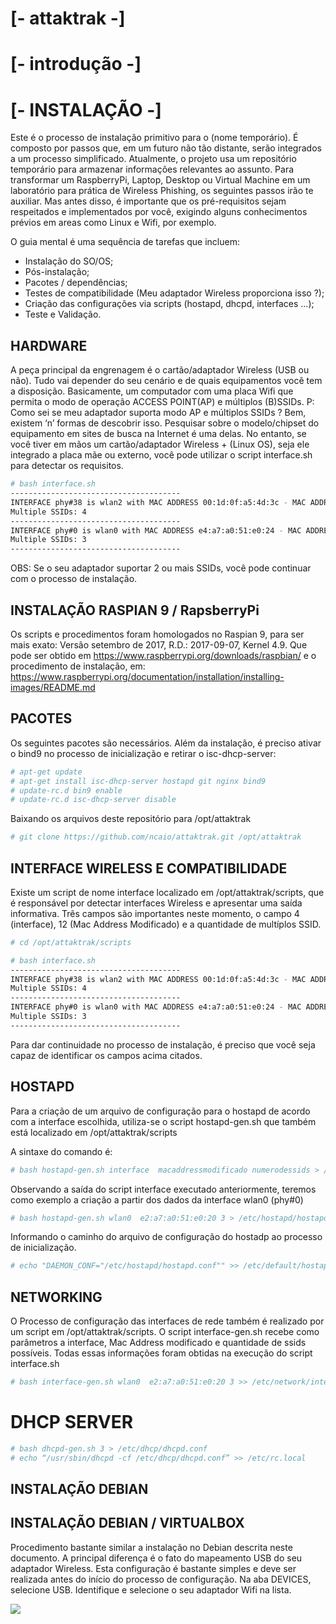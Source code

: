 # [- attaktrak -]

# [- introdução -]

# [- INSTALAÇÃO -]

Este é o processo de instalação primitivo para o (nome temporário).  É composto por passos que, em um futuro não tão distante,  serão integrados a um processo simplificado. Atualmente, o projeto usa um repositório temporário para armazenar informações relevantes ao assunto.
Para transformar um RaspberryPi, Laptop, Desktop ou Virtual Machine em um laboratório para prática de Wireless Phishing, os seguintes passos irão te auxiliar. Mas antes disso, é importante que os pré-requisitos sejam respeitados e implementados por você, exigindo alguns conhecimentos prévios em areas como Linux e Wifi, por exemplo.

O guia mental é uma sequência de tarefas que incluem:
- Instalação do SO/OS;
- Pós-instalação;
- Pacotes / dependências;
- Testes de compatibilidade (Meu adaptador Wireless proporciona isso ?);
- Criação das configurações via scripts (hostapd, dhcpd, interfaces ...);
- Teste e Validação.

## HARDWARE

A peça principal da engrenagem é o cartão/adaptador Wireless (USB ou não). Tudo vai depender do seu cenário e de quais equipamentos você tem a disposição. Basicamente, um computador com uma placa Wifi que permita o modo de operação ACCESS POINT(AP) e múltiplos (B)SSIDs. 
P: Como sei se meu adaptador suporta modo AP e múltiplos SSIDs ? 
Bem, existem ‘n’ formas de descobrir isso. Pesquisar sobre o modelo/chipset do equipamento em sites de busca na Internet é uma delas. No entanto, se você tiver em mãos um cartão/adaptador Wireless + (Linux OS), seja ele integrado a placa mãe ou externo, você pode utilizar o script interface.sh para detectar os requisitos.

```sh
# bash interface.sh
--------------------------------------
INTERFACE phy#38 is wlan2 with MAC ADDRESS 00:1d:0f:a5:4d:3c - MAC ADDRESS will be: 02:1d:0f:a5:4d:30
Multiple SSIDs: 4
--------------------------------------
INTERFACE phy#0 is wlan0 with MAC ADDRESS e4:a7:a0:51:e0:24 - MAC ADDRESS will be: e2:a7:a0:51:e0:20
Multiple SSIDs: 3
--------------------------------------
```

OBS: Se o seu adaptador suportar 2 ou mais SSIDs, você pode continuar com o processo de instalação. 

## INSTALAÇÃO RASPIAN 9 / RapsberryPi

Os scripts e procedimentos foram homologados no Raspian 9, para ser mais exato: Versão setembro de 2017, R.D.: 2017-09-07, Kernel 4.9. Que pode ser obtido em https://www.raspberrypi.org/downloads/raspbian/ e o procedimento de instalação, em: https://www.raspberrypi.org/documentation/installation/installing-images/README.md

## PACOTES

Os seguintes pacotes são necessários. Além da instalação, é preciso ativar o bind9 no processo de inicialização e retirar o isc-dhcp-server:

```sh
# apt-get update
# apt-get install isc-dhcp-server hostapd git nginx bind9
# update-rc.d bin9 enable
# update-rc.d isc-dhcp-server disable
```
Baixando os arquivos deste repositório para /opt/attaktrak

```sh
# git clone https://github.com/ncaio/attaktrak.git /opt/attaktrak
```

## INTERFACE WIRELESS E COMPATIBILIDADE

Existe um script de nome interface localizado em /opt/attaktrak/scripts, que é responsável por detectar interfaces Wireless e apresentar uma saída informativa. Três campos são importantes neste momento, o campo 4 (interface), 12 (Mac Address Modificado) e a quantidade de multíplos SSID.

```sh
# cd /opt/attaktrak/scripts
```
```sh
# bash interface.sh
--------------------------------------
INTERFACE phy#38 is wlan2 with MAC ADDRESS 00:1d:0f:a5:4d:3c - MAC ADDRESS will be: 02:1d:0f:a5:4d:30
Multiple SSIDs: 4
--------------------------------------
INTERFACE phy#0 is wlan0 with MAC ADDRESS e4:a7:a0:51:e0:24 - MAC ADDRESS will be: e2:a7:a0:51:e0:20
Multiple SSIDs: 3
--------------------------------------
```
Para dar continuidade no processo de instalação, é preciso que você seja capaz de identificar os campos acima citados.

## HOSTAPD

Para a criação de um arquivo de configuração para o hostapd de acordo com a interface escolhida, utiliza-se o script hostapd-gen.sh que também está localizado em /opt/attaktrak/scripts

A sintaxe do comando é:

```sh
# bash hostapd-gen.sh interface  macaddressmodificado numerodessids > /etc/hostapd/hostapd.conf
```

Observando a saída do script interface executado anteriormente, teremos como exemplo a criação a partir dos dados da interface wlan0 (phy#0)


```sh
# bash hostapd-gen.sh wlan0  e2:a7:a0:51:e0:20 3 > /etc/hostapd/hostapd.conf
```
Informando o caminho do arquivo de configuração do hostadp ao processo de inicialização.

```sh
# echo "DAEMON_CONF="/etc/hostapd/hostapd.conf"" >> /etc/default/hostapd
```

## NETWORKING

O Processo de configuração das interfaces de rede também é realizado por um script em /opt/attaktrak/scripts. O script interface-gen.sh recebe como parâmetros a interface, Mac Address modificado e quantidade de ssids possíveis. Todas essas informações foram obtidas na execução do script interface.sh

```sh
# bash interface-gen.sh wlan0  e2:a7:a0:51:e0:20 3 >> /etc/network/interfaces
```

# DHCP SERVER


```sh
# bash dhcpd-gen.sh 3 > /etc/dhcp/dhcpd.conf
# echo “/usr/sbin/dhcpd -cf /etc/dhcp/dhcpd.conf” >> /etc/rc.local
```

## INSTALAÇÃO DEBIAN

## INSTALAÇÃO DEBIAN / VIRTUALBOX

Procedimento bastante similar a instalação no Debian descrita neste documento. A principal diferença é o fato do mapeamento USB do seu adaptador Wireless. Esta configuração é bastante simples e deve ser realizada antes do início do processo de configuração. Na aba DEVICES, selecione USB. Identifique e selecione o seu adaptador Wifi na lista.

![](http://8bit.academy/attaktrak/vb-usb.png)
